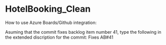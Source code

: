 # HotelBooking_Clean
 
How to use Azure Boards/Github integration:

Asuming that the commit fixes backlog item number 41, type the following in the extended discription for the commit: Fixes AB#41
